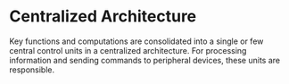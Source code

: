 # Centralized Architecture

Key functions and computations are consolidated into a single or few central control units in a centralized architecture. For processing information and sending commands to peripheral devices, these units are responsible.